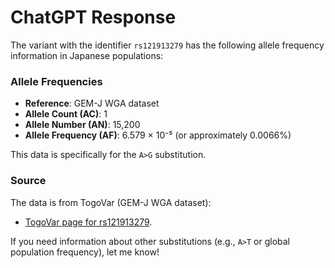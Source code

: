 # ChatGPT Response

The variant with the identifier `rs121913279` has the following allele frequency information in Japanese populations:

### Allele Frequencies
- **Reference**: GEM-J WGA dataset
- **Allele Count (AC)**: 1
- **Allele Number (AN)**: 15,200
- **Allele Frequency (AF)**: 6.579 × 10⁻⁵ (or approximately 0.0066%)

This data is specifically for the `A>G` substitution.

### Source
The data is from TogoVar (GEM-J WGA dataset):  
- [TogoVar page for rs121913279](https://togovar.biosciencedbc.jp/variant/rs121913279).  

If you need information about other substitutions (e.g., `A>T` or global population frequency), let me know!